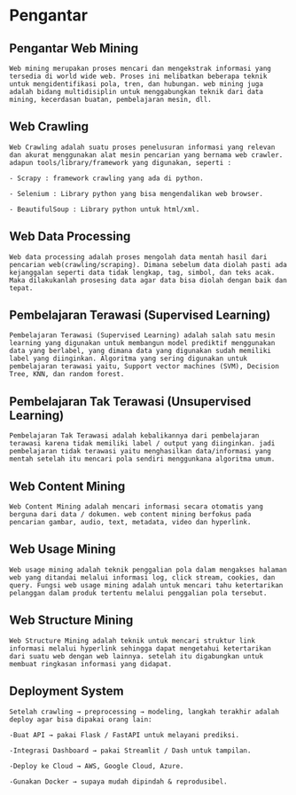 # Pengantar

## Pengantar Web Mining

    Web mining merupakan proses mencari dan mengekstrak informasi yang tersedia di world wide web. Proses ini melibatkan beberapa teknik untuk mengidentifikasi pola, tren, dan hubungan. web mining juga adalah bidang multidisiplin untuk menggabungkan teknik dari data mining, kecerdasan buatan, pembelajaran mesin, dll.

## Web Crawling
    
    Web Crawling adalah suatu proses penelusuran informasi yang relevan dan akurat menggunakan alat mesin pencarian yang bernama web crawler. adapun tools/library/framework yang digunakan, seperti :

    - Scrapy : framework crawling yang ada di python.
    
    - Selenium : Library python yang bisa mengendalikan web browser.
    
    - BeautifulSoup : Library python untuk html/xml.

## Web Data Processing

    Web data processing adalah proses mengolah data mentah hasil dari pencarian web(crawling/scraping). Dimana sebelum data diolah pasti ada kejanggalan seperti data tidak lengkap, tag, simbol, dan teks acak. Maka dilakukanlah prosesing data agar data bisa diolah dengan baik dan tepat. 

## Pembelajaran Terawasi (Supervised Learning)

    Pembelajaran Terawasi (Supervised Learning) adalah salah satu mesin learning yang digunakan untuk membangun model prediktif menggunakan data yang berlabel, yang dimana data yang digunakan sudah memiliki label yang diinginkan. Algoritma yang sering digunakan untuk pembelajaran terawasi yaitu, Support vector machines (SVM), Decision Tree, KNN, dan random forest.     


## Pembelajaran Tak Terawasi (Unsupervised Learning)

    Pembelajaran Tak Terawasi adalah kebalikannya dari pembelajaran terawasi karena tidak memiliki label / output yang diinginkan. jadi pembelajaran tidak terawasi yaitu menghasilkan data/informasi yang mentah setelah itu mencari pola sendiri menggunkana algoritma umum.

## Web Content Mining

    Web Content Mining adalah mencari informasi secara otomatis yang berguna dari data / dokumen. web content mining berfokus pada pencarian gambar, audio, text, metadata, video dan hyperlink.

## Web Usage Mining

    Web usage mining adalah teknik penggalian pola dalam mengakses halaman web yang ditandai melalui informasi log, click stream, cookies, dan query. Fungsi web usage mining adalah untuk mencari tahu ketertarikan pelanggan dalam produk tertentu melalui penggalian pola tersebut.

## Web Structure Mining

    Web Structure Mining adalah teknik untuk mencari struktur link informasi melalui hyperlink sehingga dapat mengetahui ketertarikan dari suatu web dengan web lainnya. setelah itu digabungkan untuk membuat ringkasan informasi yang didapat. 

## Deployment System

    Setelah crawling → preprocessing → modeling, langkah terakhir adalah deploy agar bisa dipakai orang lain:

    -Buat API → pakai Flask / FastAPI untuk melayani prediksi.

    -Integrasi Dashboard → pakai Streamlit / Dash untuk tampilan.

    -Deploy ke Cloud → AWS, Google Cloud, Azure.

    -Gunakan Docker → supaya mudah dipindah & reprodusibel.